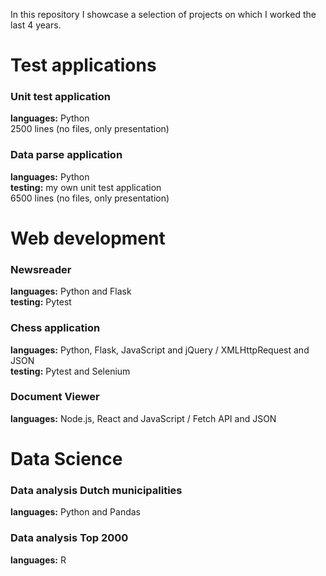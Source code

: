 In this repository I showcase a selection of projects on which I worked the last 4 years.

# Test applications
### Unit test application

**languages:** Python<br/>
2500 lines (no files, only presentation)


### Data parse application

**languages:** Python<br/>
**testing:** my own unit test application<br/>
6500 lines (no files, only presentation)


# Web development
### Newsreader

**languages:** Python and Flask<br/>
**testing:** Pytest<br/>


### Chess application

**languages:** Python, Flask, JavaScript and jQuery / XMLHttpRequest and JSON<br/>
**testing:** Pytest and Selenium<br/>


### Document Viewer

**languages:** Node.js, React and JavaScript / Fetch API and JSON<br/>


# Data Science
### Data analysis Dutch municipalities

**languages:** Python and Pandas<br/>

### Data analysis Top 2000

**languages:** R<br/>
